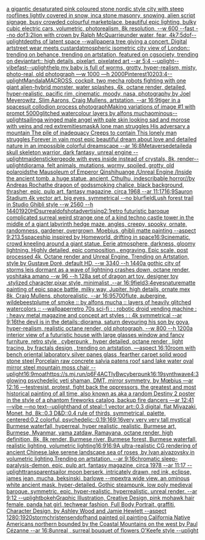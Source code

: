 [a gigantic desaturated pink coloured stone nordic style city with steep rooflines lightly covered in snow, inca stone masonry, snowing, alien script signage, busy crowded colourful marketplace, beautiful epic lighting, bulky cubic electric cars, volumetric, photorealism, 8k resolution, --w 600 --fast --no dof](https://www.ebank.nz/aiartgenerator?category=a%20gigantic%20desaturated%20pink%20coloured%20stone%20nordic%20style%20city%20with%20steep%20rooflines%20lightly%20covered%20in%20snow%2C%20inca%20stone%20masonry%2C%20snowing%2C%20alien%20script%20signage%2C%20busy%20crowded%20colourful%20marketplace%2C%20beautiful%20epic%20lighting%2C%20bulky%20cubic%20electric%20cars%2C%20volumetric%2C%20photorealism%2C%208k%20resolution%2C%20--w%20600%20--fast%20--no%20dof)[3:2](https://www.ebank.nz/aiartgenerator?category=3%3A2)[lion with crown by Ralph McQuarrie](https://www.ebank.nz/aiartgenerator?category=lion%20with%20crown%20by%20Ralph%20McQuarrie)[under water, fear, 4k](https://www.ebank.nz/aiartgenerator?category=under%20water%2C%20fear%2C%204k)[7:5](https://www.ebank.nz/aiartgenerator?category=7%3A5)[dof](https://www.ebank.nz/aiartgenerator?category=dof)[--uplight](https://www.ebank.nz/aiartgenerator?category=--uplight)[depths of latent space --wallpaper](https://www.ebank.nz/aiartgenerator?category=depths%20of%20latent%20space%20--wallpaper)[a tree giving a concert. Digital art](https://www.ebank.nz/aiartgenerator?category=a%20tree%20giving%20a%20concert.%20Digital%20art)[street wear meets custard](https://www.ebank.nz/aiartgenerator?category=street%20wear%20meets%20custard)[atmospheric isometric city view of London:: trending on behance, trending on artstation, featured on cgsociety, trending on deviantart:: high details, pixelart, pixelated art --ar 5:4 --uplight](https://www.ebank.nz/aiartgenerator?category=atmospheric%20isometric%20city%20view%20of%20London%3A%3A%20trending%20on%20behance%2C%20trending%20on%20artstation%2C%20featured%20on%20cgsociety%2C%20trending%20on%20deviantart%3A%3A%20high%20details%2C%20pixelart%2C%20pixelated%20art%20--ar%205%3A4%20--uplight)[--vibefast](https://www.ebank.nz/aiartgenerator?category=--vibefast)[--uplight](https://www.ebank.nz/aiartgenerator?category=--uplight)[help my baby is full of worms, grotty, hyper-realism, misty, photo-real, old photograph —w 1000 —h 2000](https://www.ebank.nz/aiartgenerator?category=help%20my%20baby%20is%20full%20of%20worms%2C%20grotty%2C%20hyper-realism%2C%20misty%2C%20photo-real%2C%20old%20photograph%20%E2%80%94w%201000%20%E2%80%94h%202000)[Pinterest](https://www.ebank.nz/aiartgenerator?category=Pinterest)[1020](https://www.ebank.nz/aiartgenerator?category=1020)[3:4](https://www.ebank.nz/aiartgenerator?category=3%3A4)[--uplight](https://www.ebank.nz/aiartgenerator?category=--uplight)[Mandala](https://www.ebank.nz/aiartgenerator?category=Mandala)[MACROSS, cockpit, two mecha robots fighting with one giant alien-hybrid monster, water splashes, 4k, octane render, detailed, hyper-realistic, pacific rim, cinematic, moody, nasa, photography by Joel Meyerowitz, Slim Aarons, Craig Mullens, artstation, --ar 16:9](https://www.ebank.nz/aiartgenerator?category=MACROSS%2C%20cockpit%2C%20two%20mecha%20robots%20fighting%20with%20one%20giant%20alien-hybrid%20monster%2C%20water%20splashes%2C%204k%2C%20octane%20render%2C%20detailed%2C%20hyper-realistic%2C%20pacific%20rim%2C%20cinematic%2C%20moody%2C%20nasa%2C%20photography%20by%20Joel%20Meyerowitz%2C%20Slim%20Aarons%2C%20Craig%20Mullens%2C%20artstation%2C%20--ar%2016%3A9)[tiger in a spacesuit collodion process photograph](https://www.ebank.nz/aiartgenerator?category=tiger%20in%20a%20spacesuit%20collodion%20process%20photograph)[Making variations of image #1 with prompt 5000](https://www.ebank.nz/aiartgenerator?category=Making%20variations%20of%20image%20%231%20with%20prompt%205000)[glitched watercolour layers by alfons mucha](https://www.ebank.nz/aiartgenerator?category=glitched%20watercolour%20layers%20by%20alfons%20mucha)[ominous](https://www.ebank.nz/aiartgenerator?category=ominous)[--uplight](https://www.ebank.nz/aiartgenerator?category=--uplight)[sailing](https://www.ebank.nz/aiartgenerator?category=sailing)[a winged male angel with pale skin looking sad and morose with veins and red extremities](https://www.ebank.nz/aiartgenerator?category=a%20winged%20male%20angel%20with%20pale%20skin%20looking%20sad%20and%20morose%20with%20veins%20and%20red%20extremities)[mask](https://www.ebank.nz/aiartgenerator?category=mask)[A lone man struggles His adversary a mountain The pile of inadequacy Creeps to contain This lonely man struggles Forever in vain most epic beautiful dream about love and detailed nature in an impossible colorful dreamscape --ar 16:8](https://www.ebank.nz/aiartgenerator?category=A%20lone%20man%20struggles%20His%20adversary%20a%20mountain%20The%20pile%20of%20inadequacy%20Creeps%20to%20contain%20This%20lonely%20man%20struggles%20Forever%20in%20vain%20most%20epic%20beautiful%20dream%20about%20love%20and%20detailed%20nature%20in%20an%20impossible%20colorful%20dreamscape%20--ar%2016%3A8)[Metaverse](https://www.ebank.nz/aiartgenerator?category=Metaverse)[detailed](https://www.ebank.nz/aiartgenerator?category=detailed)[a skull skeleton warrior, dark fantasy, unreal engine --uplight](https://www.ebank.nz/aiartgenerator?category=a%20skull%20skeleton%20warrior%2C%20dark%20fantasy%2C%20unreal%20engine%20--uplight)[maiden](https://www.ebank.nz/aiartgenerator?category=maiden)[sticker](https://www.ebank.nz/aiartgenerator?category=sticker)[geode with eyes inside instead of crystals, 8k, render](https://www.ebank.nz/aiartgenerator?category=geode%20with%20eyes%20inside%20instead%20of%20crystals%2C%208k%2C%20render)[--uplight](https://www.ebank.nz/aiartgenerator?category=--uplight)[diorama, felt animals, mutations, wormy, spoiled, grotty, old polaroids](https://www.ebank.nz/aiartgenerator?category=diorama%2C%20felt%20animals%2C%20mutations%2C%20wormy%2C%20spoiled%2C%20grotty%2C%20old%20polaroids)[the Mausoleum of Emperor Qinshihuange /Unreal Engine /Inside the ancient tomb, a huge statue, ancient, Cthulhu, indescribable horror//by Andreas Rocha](https://www.ebank.nz/aiartgenerator?category=the%20Mausoleum%20of%20Emperor%20Qinshihuange%20/Unreal%20Engine%20/Inside%20the%20ancient%20tomb%2C%20a%20huge%20statue%2C%20ancient%2C%20Cthulhu%2C%20indescribable%20horror//by%20Andreas%20Rocha)[the dragon of gods](https://www.ebank.nz/aiartgenerator?category=the%20dragon%20of%20gods)[smoking chalice, black background, thrasher, epic, pulp art, fantasy magazine, circa 1968 --ar 11:17](https://www.ebank.nz/aiartgenerator?category=smoking%20chalice%2C%20black%20background%2C%20thrasher%2C%20epic%2C%20pulp%20art%2C%20fantasy%20magazine%2C%20circa%201968%20--ar%2011%3A17)[16:9](https://www.ebank.nz/aiartgenerator?category=16%3A9)[Sauron Stadium 4k vector art, big eyes, symmetrical --no blur](https://www.ebank.nz/aiartgenerator?category=Sauron%20Stadium%204k%20vector%20art%2C%20big%20eyes%2C%20symmetrical%20--no%20blur)[field](https://www.ebank.nz/aiartgenerator?category=field)[Lush forest trail in Studio Ghibli style  --w 2560 --h 1440](https://www.ebank.nz/aiartgenerator?category=Lush%20forest%20trail%20in%20Studio%20Ghibli%20style%20%20--w%202560%20--h%201440)[1920](https://www.ebank.nz/aiartgenerator?category=1920)[HD](https://www.ebank.nz/aiartgenerator?category=HD)[surreal](https://www.ebank.nz/aiartgenerator?category=surreal)[dof](https://www.ebank.nz/aiartgenerator?category=dof)[shot](https://www.ebank.nz/aiartgenerator?category=shot)[advertising](https://www.ebank.nz/aiartgenerator?category=advertising)[2:1](https://www.ebank.nz/aiartgenerator?category=2%3A1)[retro futuristic baroque complicated surreal weird strange one of a kind techno castle tower in the middle of a giant labyrinth hedge maze, angles, creepy, spooky, ornate, randomness, gardener, overgrown, Moebius, ghibli matte painting --aspect 9:21](https://www.ebank.nz/aiartgenerator?category=retro%20futuristic%20baroque%20complicated%20surreal%20weird%20strange%20one%20of%20a%20kind%20techno%20castle%20tower%20in%20the%20middle%20of%20a%20giant%20labyrinth%20hedge%20maze%2C%20angles%2C%20creepy%2C%20spooky%2C%20ornate%2C%20randomness%2C%20gardener%2C%20overgrown%2C%20Moebius%2C%20ghibli%20matte%20painting%20--aspect%209%3A21)[3.5](https://www.ebank.nz/aiartgenerator?category=3.5)[spaceship inspired by Homeworld, drifting in space](https://www.ebank.nz/aiartgenerator?category=spaceship%20inspired%20by%20Homeworld%2C%20drifting%20in%20space)[16:9](https://www.ebank.nz/aiartgenerator?category=16%3A9)[cinematic, crowd kneeling around a giant statue. Eerie atmosphere, darkness, gloomy lightning. Highly detailed, epic composition,. engraving. Epic scale, post processed 4k, Octane render and Unreal Engine. Trending on Artstation, style by Gustave Doré, default HD, --w 3340 --h 1440](https://www.ebank.nz/aiartgenerator?category=cinematic%2C%20crowd%20kneeling%20around%20a%20giant%20statue.%20Eerie%20atmosphere%2C%20darkness%2C%20gloomy%20lightning.%20Highly%20detailed%2C%20epic%20composition%2C.%20engraving.%20Epic%20scale%2C%20post%20processed%204k%2C%20Octane%20render%20and%20Unreal%20Engine.%20Trending%20on%20Artstation%2C%20style%20by%20Gustave%20Dor%C3%A9%2C%20default%20HD%2C%20--w%203340%20--h%201440)[a gothic city of storms leis dormant as a wave of lightning crashes down, octane render, yoshitaka amano --w 96 --h 128](https://www.ebank.nz/aiartgenerator?category=a%20gothic%20city%20of%20storms%20leis%20dormant%20as%20a%20wave%20of%20lightning%20crashes%20down%2C%20octane%20render%2C%20yoshitaka%20amano%20--w%2096%20--h%20128)[a set of dragon art toy, designer toy ,stylized character,pixar style, minimalist ,--ar 16:9](https://www.ebank.nz/aiartgenerator?category=a%20set%20of%20dragon%20art%20toy%2C%20designer%20toy%20%2Cstylized%20character%2Cpixar%20style%2C%20minimalist%20%2C--ar%2016%3A9)[field](https://www.ebank.nz/aiartgenerator?category=field)[3:4](https://www.ebank.nz/aiartgenerator?category=3%3A4)[eyes](https://www.ebank.nz/aiartgenerator?category=eyes)[nature](https://www.ebank.nz/aiartgenerator?category=nature)[matte painting of epic space battle, milky way, Jupiter, high details, ornate mex 8k, Craig Mullens, photorealistic, --ar 16:9](https://www.ebank.nz/aiartgenerator?category=matte%20painting%20of%20epic%20space%20battle%2C%20milky%20way%2C%20Jupiter%2C%20high%20details%2C%20ornate%20mex%208k%2C%20Craig%20Mullens%2C%20photorealistic%2C%20--ar%2016%3A9)[5700](https://www.ebank.nz/aiartgenerator?category=5700)[flute, aubergine, wildebeest](https://www.ebank.nz/aiartgenerator?category=flute%2C%20aubergine%2C%20wildebeest)[plume of smoke :: by alfons mucha :: layers of heavily glitched watercolors :: --wallpaper](https://www.ebank.nz/aiartgenerator?category=plume%20of%20smoke%20%3A%3A%20by%20alfons%20mucha%20%3A%3A%20layers%20of%20heavily%20glitched%20watercolors%20%3A%3A%20--wallpaper)[retro 70s sci-fi : : robotic droid vending machine : : heavy metal magazine and concept art styles : : 4k symmetrical --ar 9:16](https://www.ebank.nz/aiartgenerator?category=retro%2070s%20sci-fi%20%3A%20%3A%20robotic%20droid%20vending%20machine%20%3A%20%3A%20heavy%20metal%20magazine%20and%20concept%20art%20styles%20%3A%20%3A%204k%20symmetrical%20--ar%209%3A16)[the devil is in the details::](https://www.ebank.nz/aiartgenerator?category=the%20devil%20is%20in%20the%20details%3A%3A)[diorama, saturn devouring his son by goya, hyper-realism, realistic octane render, old photograph, --w 800 --h 1200](https://www.ebank.nz/aiartgenerator?category=diorama%2C%20saturn%20devouring%20his%20son%20by%20goya%2C%20hyper-realism%2C%20realistic%20octane%20render%2C%20old%20photograph%2C%20--w%20800%20--h%201200)[a interior view of a futuristic house with large glasses window and fancy furniture, retro style , cyberpunk , hyper detailed, octane render , light tracing, by fractals design , trending on artstation, —aspect 16:10](https://www.ebank.nz/aiartgenerator?category=a%20interior%20view%20of%20a%20futuristic%20house%20with%20large%20glasses%20window%20and%20fancy%20furniture%2C%20retro%20style%20%2C%20cyberpunk%20%2C%20hyper%20detailed%2C%20octane%20render%20%2C%20light%20tracing%2C%20by%20fractals%20design%20%2C%20trending%20on%20artstation%2C%20%E2%80%94aspect%2016%3A10)[room with bench oriental laboratory silver panes glass ,fearther carpet solid wood stone steel Porcelain raw concrete salvia patens roof sand lake water oval mirror steel mountain moss chair --uplight](https://www.ebank.nz/aiartgenerator?category=room%20with%20bench%20oriental%20laboratory%20silver%20panes%20glass%20%2Cfearther%20carpet%20solid%20wood%20stone%20steel%20Porcelain%20raw%20concrete%20salvia%20patens%20roof%20sand%20lake%20water%20oval%20mirror%20steel%20mountain%20moss%20chair%20--uplight)[16:9](https://www.ebank.nz/aiartgenerator?category=16%3A9)[moat](https://www.ebank.nz/aiartgenerator?category=moat)[<https://s.mj.run/p6F4ACTIyBw>](https://www.ebank.nz/aiartgenerator?category=%3Chttps%3A//s.mj.run/p6F4ACTIyBw%3E)[cyberpunk](https://www.ebank.nz/aiartgenerator?category=cyberpunk)[16:19](https://www.ebank.nz/aiartgenerator?category=16%3A19)[synthwave](https://www.ebank.nz/aiartgenerator?category=synthwave)[4:3](https://www.ebank.nz/aiartgenerator?category=4%3A3)[glowing psychedelic yeti shaman, DMT, mirror symmetry, by Mœbius —ar 12:16 —test](https://www.ebank.nz/aiartgenerator?category=glowing%20psychedelic%20yeti%20shaman%2C%20DMT%2C%20mirror%20symmetry%2C%20by%20M%C5%93bius%20%E2%80%94ar%2012%3A16%20%E2%80%94test)[resist, protest, fight back the oppressors, the greatest and most historical painting of all time, also known as aka a random Destiny 2 poster in the style of a phantom fireworks catalog, backup fire dancers —ar 12:41 —vibe —no text](https://www.ebank.nz/aiartgenerator?category=resist%2C%20protest%2C%20fight%20back%20the%20oppressors%2C%20the%20greatest%20and%20most%20historical%20painting%20of%20all%20time%2C%20also%20known%20as%20aka%20a%20random%20Destiny%202%20poster%20in%20the%20style%20of%20a%20phantom%20fireworks%20catalog%2C%20backup%20fire%20dancers%20%E2%80%94ar%2012%3A41%20%E2%80%94vibe%20%E2%80%94no%20text)[--uplight](https://www.ebank.nz/aiartgenerator?category=--uplight)[hand of steal::1 vector art::0.3 digital, flat Miyazaki, Monet, hd, 8k::0.3 D&D::0.4 rule of thirds, symmetrical, palette, centered:0.2 colorful, psychedelic::0.1](https://www.ebank.nz/aiartgenerator?category=hand%20of%20steal%3A%3A1%20vector%20art%3A%3A0.3%20digital%2C%20flat%20Miyazaki%2C%20Monet%2C%20hd%2C%208k%3A%3A0.3%20D%26D%3A%3A0.4%20rule%20of%20thirds%2C%20symmetrical%2C%20palette%2C%20centered%3A0.2%20colorful%2C%20psychedelic%3A%3A0.1)[9:16](https://www.ebank.nz/aiartgenerator?category=9%3A16)[9:16](https://www.ebank.nz/aiartgenerator?category=9%3A16)[very very very tall mystical Burmese waterfall, hyperreal, hyper realistic, realistic, Burmese art, Burmese, Myanmar, yama zatdaw, Ramayana, octane render, high definition, 8k, 8k render, Burmese river, Burmese forest, Burmese waterfall, realistic lighting, volumetric lighting](https://www.ebank.nz/aiartgenerator?category=very%20very%20very%20tall%20mystical%20Burmese%20waterfall%2C%20hyperreal%2C%20hyper%20realistic%2C%20realistic%2C%20Burmese%20art%2C%20Burmese%2C%20Myanmar%2C%20yama%20zatdaw%2C%20Ramayana%2C%20octane%20render%2C%20high%20definition%2C%208k%2C%208k%20render%2C%20Burmese%20river%2C%20Burmese%20forest%2C%20Burmese%20waterfall%2C%20realistic%20lighting%2C%20volumetric%20lighting)[16:9](https://www.ebank.nz/aiartgenerator?category=16%3A9)[](https://www.ebank.nz/aiartgenerator?category=)[16:9](https://www.ebank.nz/aiartgenerator?category=16%3A9)[A ultra-realistic CG rendering of ancient Chinese,lake,serene landscape,sea of roses ,by lvan aivazovsky,in volumetric lighting,Trending on artstation. --ar 9:16](https://www.ebank.nz/aiartgenerator?category=A%20ultra-realistic%20CG%20rendering%20of%20ancient%20Chinese%2Clake%2Cserene%20landscape%2Csea%20of%20roses%20%2Cby%20lvan%20aivazovsky%2Cin%20volumetric%20lighting%2CTrending%20on%20artstation.%20--ar%209%3A16)[chromatic sleep-paralysis-demon, epic, pulp art, fantasy magazine, circa 1978 --ar 11:17 --uplight](https://www.ebank.nz/aiartgenerator?category=chromatic%20sleep-paralysis-demon%2C%20epic%2C%20pulp%20art%2C%20fantasy%20magazine%2C%20circa%201978%20--ar%2011%3A17%20--uplight)[transparent](https://www.ebank.nz/aiartgenerator?category=transparent)[sailor moon berserk, intricately drawn, red ink, eclipse, james jean, mucha, beksinski, barlowe --mp](https://www.ebank.nz/aiartgenerator?category=sailor%20moon%20berserk%2C%20intricately%20drawn%2C%20red%20ink%2C%20eclipse%2C%20james%20jean%2C%20mucha%2C%20beksinski%2C%20barlowe%20--mp)[extra wide view. an ominous white ancient mask. hyper-detailed. Gothic steampunk. low poly medieval baroque. symmetric. epic. hyper-realistic. hyperrealistic. unreal render. --ar 9:12 --uplight](https://www.ebank.nz/aiartgenerator?category=extra%20wide%20view.%20an%20ominous%20white%20ancient%20mask.%20hyper-detailed.%20Gothic%20steampunk.%20low%20poly%20medieval%20baroque.%20symmetric.%20epic.%20hyper-realistic.%20hyperrealistic.%20unreal%20render.%20--ar%209%3A12%20--uplight)[bokeh](https://www.ebank.nz/aiartgenerator?category=bokeh)[Graphic Illustration, Creative Design, pink mohawk hair female, panda hat girl, techwear fashion, Full Body Portrait, graffiti, Character Design, by Ashley Wood and Jamie Hewlett --aspect 1280:1920](https://www.ebank.nz/aiartgenerator?category=Graphic%20Illustration%2C%20Creative%20Design%2C%20pink%20mohawk%20hair%20female%2C%20panda%20hat%20girl%2C%20techwear%20fashion%2C%20Full%20Body%20Portrait%2C%20graffiti%2C%20Character%20Design%2C%20by%20Ashley%20Wood%20and%20Jamie%20Hewlett%20--aspect%201280%3A1920)[storm](https://www.ebank.nz/aiartgenerator?category=storm)[christensen](https://www.ebank.nz/aiartgenerator?category=christensen)[dof](https://www.ebank.nz/aiartgenerator?category=dof)[hand painted oil painting California Native Americans northern bounded by the Coastal Mountains on the west by Paul Cézanne --ar 16:8](https://www.ebank.nz/aiartgenerator?category=hand%20painted%20oil%20painting%20California%20Native%20Americans%20northern%20bounded%20by%20the%20Coastal%20Mountains%20on%20the%20west%20by%20Paul%20C%C3%A9zanne%20--ar%2016%3A8)[unreal , surreal bouquet of flowers O'Keefe style --uplight](https://www.ebank.nz/aiartgenerator?category=unreal%20%2C%20surreal%20bouquet%20of%20flowers%20O%27Keefe%20style%20--uplight)